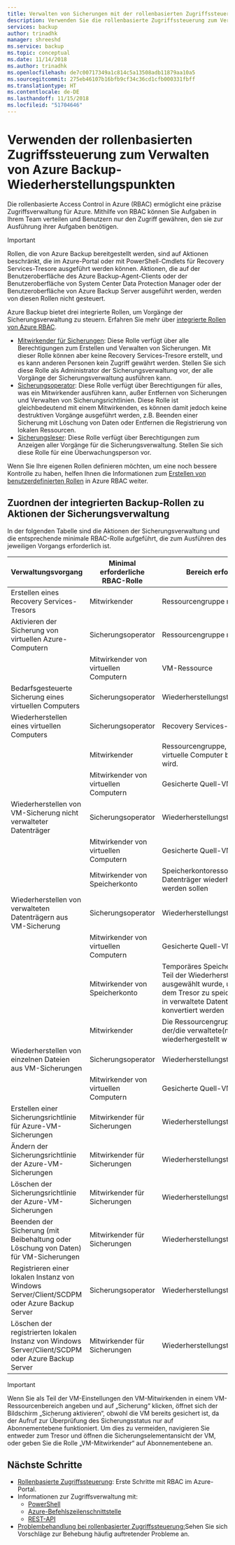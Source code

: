 ```yaml
---
title: Verwalten von Sicherungen mit der rollenbasierten Zugriffssteuerung in Azure
description: Verwenden Sie die rollenbasierte Zugriffssteuerung zum Verwalten des Zugriffs auf Vorgänge der Sicherungsverwaltung im Recovery Services-Tresor.
services: backup
author: trinadhk
manager: shreeshd
ms.service: backup
ms.topic: conceptual
ms.date: 11/14/2018
ms.author: trinadhk
ms.openlocfilehash: de7c00717349a1c814c5a13508adb11879aa10a5
ms.sourcegitcommit: 275eb46107b16bfb9cf34c36cd1cfb000331fbff
ms.translationtype: HT
ms.contentlocale: de-DE
ms.lasthandoff: 11/15/2018
ms.locfileid: "51704646"
---
```

# <a name="use-role-based-access-control-to-manage-azure-backup-recovery-points"></a>Verwenden der rollenbasierten Zugriffssteuerung zum Verwalten von Azure Backup-Wiederherstellungspunkten
Die rollenbasierte Access Control in Azure (RBAC) ermöglicht eine präzise Zugriffsverwaltung für Azure. Mithilfe von RBAC können Sie Aufgaben in Ihrem Team verteilen und Benutzern nur den Zugriff gewähren, den sie zur Ausführung ihrer Aufgaben benötigen.

> [!IMPORTANT]
> Rollen, die von Azure Backup bereitgestellt werden, sind auf Aktionen beschränkt, die im Azure-Portal oder mit PowerShell-Cmdlets für Recovery Services-Tresore ausgeführt werden können. Aktionen, die auf der Benutzeroberfläche des Azure Backup-Agent-Clients oder der Benutzeroberfläche von System Center Data Protection Manager oder der Benutzeroberfläche von Azure Backup Server ausgeführt werden, werden von diesen Rollen nicht gesteuert.

Azure Backup bietet drei integrierte Rollen, um Vorgänge der Sicherungsverwaltung zu steuern. Erfahren Sie mehr über [integrierte Rollen von Azure RBAC](../role-based-access-control/built-in-roles.md).

* [Mitwirkender für Sicherungen](../role-based-access-control/built-in-roles.md#backup-contributor): Diese Rolle verfügt über alle Berechtigungen zum Erstellen und Verwalten von Sicherungen. Mit dieser Rolle können aber keine Recovery Services-Tresore erstellt, und es kann anderen Personen kein Zugriff gewährt werden. Stellen Sie sich diese Rolle als Administrator der Sicherungsverwaltung vor, der alle Vorgänge der Sicherungsverwaltung ausführen kann.
* [Sicherungsoperator](../role-based-access-control/built-in-roles.md#backup-operator): Diese Rolle verfügt über Berechtigungen für alles, was ein Mitwirkender ausführen kann, außer Entfernen von Sicherungen und Verwalten von Sicherungsrichtlinien. Diese Rolle ist gleichbedeutend mit einem Mitwirkenden, es können damit jedoch keine destruktiven Vorgänge ausgeführt werden, z.B. Beenden einer Sicherung mit Löschung von Daten oder Entfernen die Registrierung von lokalen Ressourcen.
* [Sicherungsleser](../role-based-access-control/built-in-roles.md#backup-reader): Diese Rolle verfügt über Berechtigungen zum Anzeigen aller Vorgänge für die Sicherungsverwaltung. Stellen Sie sich diese Rolle für eine Überwachungsperson vor.

Wenn Sie Ihre eigenen Rollen definieren möchten, um eine noch bessere Kontrolle zu haben, helfen Ihnen die Informationen zum [Erstellen von benutzerdefinierten Rollen](../role-based-access-control/custom-roles.md) in Azure RBAC weiter.



## <a name="mapping-backup-built-in-roles-to-backup-management-actions"></a>Zuordnen der integrierten Backup-Rollen zu Aktionen der Sicherungsverwaltung
In der folgenden Tabelle sind die Aktionen der Sicherungsverwaltung und die entsprechende minimale RBAC-Rolle aufgeführt, die zum Ausführen des jeweiligen Vorgangs erforderlich ist.

| Verwaltungsvorgang | Minimal erforderliche RBAC-Rolle | Bereich erforderlich |
| --- | --- | --- |
| Erstellen eines Recovery Services-Tresors | Mitwirkender | Ressourcengruppe mit dem Tresor |
| Aktivieren der Sicherung von virtuellen Azure-Computern | Sicherungsoperator | Ressourcengruppe mit dem Tresor |
| | Mitwirkender von virtuellen Computern | VM-Ressource |
| Bedarfsgesteuerte Sicherung eines virtuellen Computers | Sicherungsoperator | Wiederherstellungstresorressource |
| Wiederherstellen eines virtuellen Computers | Sicherungsoperator | Recovery Services-Tresor |
| | Mitwirkender | Ressourcengruppe, in der der virtuelle Computer bereitgestellt wird. |
| | Mitwirkender von virtuellen Computern | Gesicherte Quell-VM |
| Wiederherstellen von VM-Sicherung nicht verwalteter Datenträger | Sicherungsoperator | Wiederherstellungstresorressource |
| | Mitwirkender von virtuellen Computern | Gesicherte Quell-VM |
| | Mitwirkender von Speicherkonto | Speicherkontoressource, in dem Datenträger wiederhergestellt werden sollen |
| Wiederherstellen von verwalteten Datenträgern aus VM-Sicherung | Sicherungsoperator | Wiederherstellungstresorressource |
| | Mitwirkender von virtuellen Computern | Gesicherte Quell-VM |
| | Mitwirkender von Speicherkonto | Temporäres Speicherkonto, das als Teil der Wiederherstellung ausgewählt wurde, um Daten aus dem Tresor zu speichern, bevor sie in verwaltete Datenträger konvertiert werden |
| | Mitwirkender | Die Ressourcengruppe, in der der/die verwaltete(n) Datenträger wiederhergestellt wird |
| Wiederherstellen von einzelnen Dateien aus VM-Sicherungen | Sicherungsoperator | Wiederherstellungstresorressource |
| | Mitwirkender von virtuellen Computern | Gesicherte Quell-VM |
| Erstellen einer Sicherungsrichtlinie für Azure-VM-Sicherungen | Mitwirkender für Sicherungen | Wiederherstellungstresorressource |
| Ändern der Sicherungsrichtlinie der Azure-VM-Sicherungen | Mitwirkender für Sicherungen | Wiederherstellungstresorressource |
| Löschen der Sicherungsrichtlinie der Azure-VM-Sicherungen | Mitwirkender für Sicherungen | Wiederherstellungstresorressource |
| Beenden der Sicherung (mit Beibehaltung oder Löschung von Daten) für VM-Sicherungen | Mitwirkender für Sicherungen | Wiederherstellungstresorressource |
| Registrieren einer lokalen Instanz von Windows Server/Client/SCDPM oder Azure Backup Server | Sicherungsoperator | Wiederherstellungstresorressource |
| Löschen der registrierten lokalen Instanz von Windows Server/Client/SCDPM oder Azure Backup Server | Mitwirkender für Sicherungen | Wiederherstellungstresorressource |

> [!IMPORTANT]
> Wenn Sie als Teil der VM-Einstellungen den VM-Mitwirkenden in einem VM-Ressourcenbereich angeben und auf „Sicherung“ klicken, öffnet sich der Bildschirm „Sicherung aktivieren“, obwohl die VM bereits gesichert ist, da der Aufruf zur Überprüfung des Sicherungsstatus nur auf Abonnementebene funktioniert. Um dies zu vermeiden, navigieren Sie entweder zum Tresor und öffnen die Sicherungselementansicht der VM, oder geben Sie die Rolle „VM-Mitwirkender“ auf Abonnementebene an. 

## <a name="next-steps"></a>Nächste Schritte
* [Rollenbasierte Zugriffssteuerung](../role-based-access-control/role-assignments-portal.md): Erste Schritte mit RBAC im Azure-Portal.
* Informationen zur Zugriffsverwaltung mit:
  * [PowerShell](../role-based-access-control/role-assignments-powershell.md)
  * [Azure-Befehlszeilenschnittstelle](../role-based-access-control/role-assignments-cli.md)
  * [REST-API](../role-based-access-control/role-assignments-rest.md)
* [Problembehandlung bei rollenbasierter Zugriffssteuerung:](../role-based-access-control/troubleshooting.md)Sehen Sie sich Vorschläge zur Behebung häufig auftretender Probleme an.
